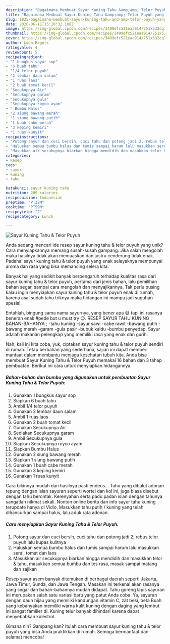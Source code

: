 ```yaml
---
description: "Bagaimana Membuat Sayur Kuning Tahu &amp;amp; Telor Puyuh yang Bisa Manjain Lidah"
title: "Bagaimana Membuat Sayur Kuning Tahu &amp;amp; Telor Puyuh yang Bisa Manjain Lidah"
slug: 1835-bagaimana-membuat-sayur-kuning-tahu-and-amp-telor-puyuh-yang-bisa-manjain-lidah
date: 2020-06-11T15:10:32.188Z
image: https://img-global.cpcdn.com/recipes/3499efc521eaa914/751x532cq70/sayur-kuning-tahu-telor-puyuh-foto-resep-utama.jpg
thumbnail: https://img-global.cpcdn.com/recipes/3499efc521eaa914/751x532cq70/sayur-kuning-tahu-telor-puyuh-foto-resep-utama.jpg
cover: https://img-global.cpcdn.com/recipes/3499efc521eaa914/751x532cq70/sayur-kuning-tahu-telor-puyuh-foto-resep-utama.jpg
author: Leon Rogers
ratingvalue: 4
reviewcount: 5
recipeingredient:
- "1 bungkus sayur sop"
- "6 buah tahu"
- "1/4 telor puyuh"
- "2 lembar daun salam"
- "1 ruas laos"
- "2 buah tomat kecil"
- "Secukupnya Air"
- "Secukupnya garam"
- "Secukupnya gula"
- "Secukupnya royco ayam"
- " Bumbu Halus"
- "2 siung bawang merah"
- "1 siung bawang putih"
- "1 buah cabe merah"
- "3 keping kemiri"
- "1 ruas kunyit"
recipeinstructions:
- "Potong sayur dan cuci bersih, cuci tahu dan potong jadi 2, rebus telor puyuh lalu kupas kulitnya"
- "Haluskan semua bumbu halus dan tumis sampai harum lalu masukkan serai, tomat dan laos"
- "Masukkan air secukupnya biarkan hingga mendidih dan masukkan telor &amp; tahu, masukkan semua bumbu dan tes rasa, masak sampai matang dan sajikan"
categories:
- Resep
tags:
- sayur
- kuning
- tahu

katakunci: sayur kuning tahu 
nutrition: 289 calories
recipecuisine: Indonesian
preptime: "PT32M"
cooktime: "PT59M"
recipeyield: "2"
recipecategory: Lunch

---
```



![Sayur Kuning Tahu &amp; Telor Puyuh](https://img-global.cpcdn.com/recipes/3499efc521eaa914/751x532cq70/sayur-kuning-tahu-telor-puyuh-foto-resep-utama.jpg)

Anda sedang mencari ide resep sayur kuning tahu &amp; telor puyuh yang unik? Cara menyiapkannya memang susah-susah gampang. Jika salah mengolah maka hasilnya tidak akan memuaskan dan justru cenderung tidak enak. Padahal sayur kuning tahu &amp; telor puyuh yang enak selayaknya mempunyai aroma dan rasa yang bisa memancing selera kita.

Banyak hal yang sedikit banyak berpengaruh terhadap kualitas rasa dari sayur kuning tahu &amp; telor puyuh, pertama dari jenis bahan, lalu pemilihan bahan segar, sampai cara mengolah dan menyajikannya. Tak perlu pusing kalau ingin menyiapkan sayur kuning tahu &amp; telor puyuh enak di rumah, karena asal sudah tahu triknya maka hidangan ini mampu jadi suguhan spesial.

Entahlah, bingung sama nama sayurnya, yang bener apa 😅 tapi ini rasanya beneran enak #pede but u must try 😉. RESEP SAYUR TAHU KUNING ; BAHAN-BAHANYA ; -tahu kuning -sayur sawi -cabe rawit -bawang putih -bawang merah -garam -gula pasir -bubuk kaldu -bumbu penyedap. Sayur adalah makanan pelengkap yang memiliki rasa yang enak dan gurih.


Nah, kali ini kita coba, yuk, ciptakan sayur kuning tahu &amp; telor puyuh sendiri di rumah. Tetap berbahan yang sederhana, sajian ini dapat memberi manfaat dalam membantu menjaga kesehatan tubuh kita. Anda bisa membuat Sayur Kuning Tahu &amp; Telor Puyuh memakai 16 bahan dan 3 tahap pembuatan. Berikut ini cara untuk menyiapkan hidangannya.

<!--inarticleads1-->

##### Bahan-bahan dan bumbu yang digunakan untuk pembuatan Sayur Kuning Tahu &amp; Telor Puyuh:

1. Gunakan 1 bungkus sayur sop
1. Siapkan 6 buah tahu
1. Ambil 1/4 telor puyuh
1. Gunakan 2 lembar daun salam
1. Ambil 1 ruas laos
1. Gunakan 2 buah tomat kecil
1. Gunakan Secukupnya Air
1. Sediakan Secukupnya garam
1. Ambil Secukupnya gula
1. Siapkan Secukupnya royco ayam
1. Siapkan  Bumbu Halus
1. Gunakan 2 siung bawang merah
1. Siapkan 1 siung bawang putih
1. Gunakan 1 buah cabe merah
1. Gunakan 3 keping kemiri
1. Gunakan 1 ruas kunyit


Cara bikinnya mudah dan hasilnya pasti endeus… Tahu yang dibalut adonan tepung dengan isian sayuran seperti wortel dan kol ini, juga biasa disebut dengan tahu berontak. Kerenyahan serta padu padan isian dengan tahunya sangatlah nikmat sekali. Nonton online berita dan info sayur tahu kuning terupdate hanya di Vidio. Masukkan tahu putih / kuning yang telah dihancurkan sampai halus, lalu aduk rata adonan. 

<!--inarticleads2-->

##### Cara menyiapkan Sayur Kuning Tahu &amp; Telor Puyuh:

1. Potong sayur dan cuci bersih, cuci tahu dan potong jadi 2, rebus telor puyuh lalu kupas kulitnya
1. Haluskan semua bumbu halus dan tumis sampai harum lalu masukkan serai, tomat dan laos
1. Masukkan air secukupnya biarkan hingga mendidih dan masukkan telor &amp; tahu, masukkan semua bumbu dan tes rasa, masak sampai matang dan sajikan


Resep sayur asem banyak ditemukan di berbagai daerah seperti Jakarta, Jawa Timur, Sunda, dan Jawa Tengah. Masakan ini terkenal akan rasanya yang segar dan bahan-bahannya mudah didapat. Tahu goreng lapis sayuran ini merupakan salah satu variasi baru yang patut Anda coba. Ya, sayuran dengan daun hijau yang memiliki kandungan vitamin C, zat besi, beta Buah yang kebanyakan memiliki warna kulit kuning dengan daging yang lembut ini sangat familier di. Kuning telur banyak dihindari karena dapat menyebabkan kolestrol. 

Gimana nih? Gampang kan? Itulah cara membuat sayur kuning tahu &amp; telor puyuh yang bisa Anda praktikkan di rumah. Semoga bermanfaat dan selamat mencoba!
